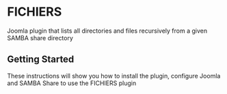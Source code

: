 # FICHIERS
Joomla plugin that lists all directories and files recursively from a given SAMBA share directory

## Getting Started
These instructions will show you how to install the plugin, configure Joomla and SAMBA Share to use the FICHIERS plugin
